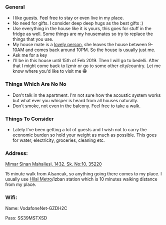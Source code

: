 ### General

- I like guests. Feel free to stay or even live in my place.
- No need for gifts. I consider deep deep hugs as the best gifts :)
- Use everything in the house like it is yours, this goes for stuff in the fridge as well. Some things are my housemates so try to replace the things that you use.
- My house mate is a [lovely person](https://www.instagram.com/elhamheydaryan/), she leaves the house between 9-10AM and comes back around 10PM. So the house is usually just me.
- Ask me for a key
- I'll be in this house until 15th of Feb 2019. Then I will go to bedelli. After that I might come back to Izmir or go to some other city/country. Let me know where you'd like to visit me 😁


### Things Which Are No No

- Don't talk in the apartment. I'm not sure how the acoustic system works but what ever you whisper is heard from all houses naturally. 
- Don't smoke, not even in the balcony. Feel free to take a walk. 


### Things To Consider

- Lately I've been getting a lot of guests and I wish not to carry the economic burden so hold your weight as much as possible. This goes for water, electricity, groceries, cleaning  etc.


### Address: 

[Mimar Sinan Mahallesi, 1432. Sk. No:10, 35220](https://goo.gl/maps/V7JoKQr4pB72)

15 minute walk from Alsancak, so anything going there comes to my place. I usually use [Hilal Metro](https://goo.gl/maps/UhEQoUFGG6q)/Izban station which is 10 minutes walking distance from my place.

### Wifi:

Name: VodafoneNet-GZDH2C

Pass: SS39MSTXSD
